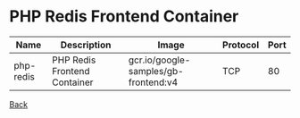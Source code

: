 # PHP Redis Frontend Container

| Name      | Description                  | Image                                | Protocol | Port |
|-----------|------------------------------|--------------------------------------|----------|------|
| php-redis | PHP Redis Frontend Container | gcr.io/google-samples/gb-frontend:v4 | TCP      | 80   |

[Back](https://github.com/dirigiblelabs/zeus/tree/master/zeus/WikiContent/examples/redis)

